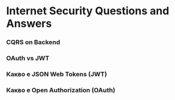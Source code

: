 # Internet Security Questions and Answers

### CQRS on Backend

### OAuth vs JWT

### Какво е JSON Web Tokens (JWT)

### Какво е Open Authorization (OAuth)
